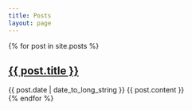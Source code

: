 ```yaml
---
title: Posts
layout: page
---
```

 {% for post in site.posts %}
  <article>
    <h2>
      <a href="{{ site.baseurl }}{{ post.url }}">
        {{ post.title }}
      </a>
    </h2>
    <time datetime="{{ post.date | date: "%Y-%m-%d" }}">{{ post.date | date_to_long_string }}</time>
    {{ post.content }}
  </article>
{% endfor %}